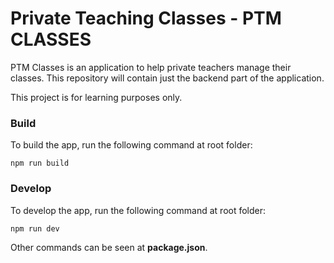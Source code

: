# Private Teaching Classes - PTM CLASSES

PTM Classes is an application to help private teachers manage their classes. This repository will contain just the backend part of the application.

This project is for learning purposes only.

### Build

To build the app, run the following command at root folder:

```
npm run build
```

### Develop

To develop the app, run the following command at root folder:

```
npm run dev
```

Other commands can be seen at **package.json**.

